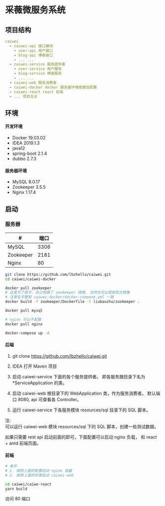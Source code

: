 # 采薇微服务系统

## 项目结构

```yaml
caiwei
  - caiwei-api 接口模块
    - user-api 用户接口
    - blog-api 博客接口
    - ... ...
  - caiwei-service 服务提供者
    - user-service 用户服务
    - blog-service 博客服务
    - ... ...
  - caiwei-web 服务消费者
  - caiwei-docker docker 服务器环境搭建及配置
  - caiwei-react react 前端
  - ... 项目无关
```

## 环境

#### 开发环境
- Docker 19.03.02 
- IDEA 2019.1.3
- java12  
- spring-boot 2.1.4
- dubbo 2.7.3

#### 服务器环境
- MySQL 8.0.17
- Zookeeper 3.5.5
- Nginx 1.17.4

## 启动

### 服务器

|#|端口|
|---|---|
|MySQL |3306|
|Zookeeper |2181|
|Nginx |80|

```bash
git clone https://github.com/lbzhello/caiwei.git
cd caiwei/caiwei-docker

docker pull zookeeper
# 这里为了练手，自己构建了 zookeeper 镜像, 当然也可以使用官方镜像
# 注意名字要和 caiwei-docker/docker-compose.yml 一致
docker build -f zookeeper/Dockerfile -t liubaozhu/zookeeper .

docker pull mysql

# nginx 可以不配置
docker pull nginx

docker-compose up -d
```

#### 后端

1. git clone https://github.com/lbzhello/caiwei.git
2. IDEA 打开 Maven 项目
3. 启动 caiwei-service 下面的各个服务提供者。
即各服务跟目录下名为 *ServiceApplication 的类。

4. 启动 caiwei-web 根目录下的 WebApplication 类，作为服务消费者。
默认端口 8080, api 可查看各 Controller。

5. 运行 caiwei-service 下各服务模块 resources/sql 目录下的 SQL 脚本。

注:  
可以运行 caiwei-web 模块 resources/sql 下的 SQL 脚本，创建一些测试数据。

如果只需要 rest api 启动前面的即可，下面配置可以启动 nginx 负载，
和 react + antd 前端页面。

#### 前端

```bash
# 条件
# 1. 按照上面的配置启动 nginx 容器
# 2. 按照上面的步骤启动 caiwei-web

cd caiwei/caiwe-react
yarn build
```

访问 80 端口
